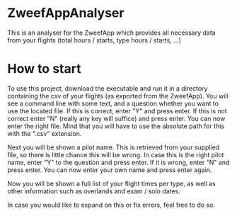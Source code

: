 # ZweefAppAnalyser
This is an analyser for the ZweefApp which provides all necessary data from your flights (total hours / starts, type hours / starts, ...)

# How to start
To use this project, download the executable and run it in a directory containing the csv of your flights (as exported from the ZweefApp). You will see a command line with some text, and a question whether you want to use the located file. If this is correct, enter "Y" and press enter. 
If this is not correct enter "N" (really any key will suffice) and press enter. You can now enter the right file. Mind that you will have to use the absolute path for this with the ".csv" extension.

Next you will be shown a pilot name. This is retrieved from your supplied file, so there is little chance this will be wrong. In case this is the right pilot name, enter "Y" to the question and press enter. If it is wrong, enter "N" and press enter. You can now enter your own name and press enter again.

Now you will be shown a full list of your flight times per type, as well as other information such as overlands and exam / solo dates.

In case you would like to expand on this or fix errors, feel free to do so.
